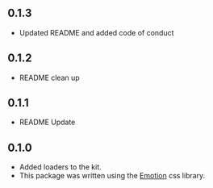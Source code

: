 ## 0.1.3

- Updated README and added code of conduct

## 0.1.2

- README clean up

## 0.1.1

- README Update

## 0.1.0

- Added loaders to the kit.
- This package was written using the [Emotion](https://emotion.sh/docs/introduction) css library.